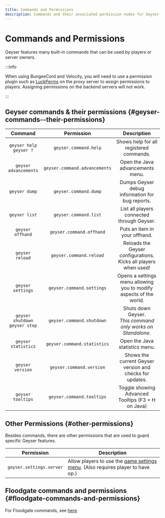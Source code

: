 ```yaml
---
title: Commands and Permissions
description: Commands and their associated permission nodes for Geyser.
---
```


# Commands and Permissions

Geyser features many built-in commands that can be used by players or server owners.

:::info

When using BungeeCord and Velocity, you will need to use a permission plugin such as <a href="https://luckperms.net/">LuckPerms</a>
on the proxy server to assign permissions to players. Assigning permissions on the backend servers will not work.

:::

## Geyser commands & their permissions {#geyser-commands--their-permissions}

|                Command                 |           Permission           |                             Description                             |
|:--------------------------------------:|:------------------------------:|:-------------------------------------------------------------------:|
|     `geyser help` <br/> `geyser ?`     |     `geyser.command.help`      |               Shows help for all registered commands.               |
|         `geyser advancements`          | `geyser.command.advancements`  |                  Open the Java advancements menu.                   |
|             `geyser dump`              |     `geyser.command.dump`      |           Dumps Geyser debug information for bug reports.           |
|             `geyser list`              |     `geyser.command.list`      |             List all players connected through Geyser.              |
|            `geyser offhand`            |    `geyser.command.offhand`    |                    Puts an item in your offhand.                    |
|            `geyser reload`             |    `geyser.command.reload`     |   Reloads the Geyser configurations. Kicks all players when used!   |
|           `geyser settings`            |   `geyser.command.settings`    | Opens a settings menu allowing you to modify aspects of the world.  |
| `geyser shutdown` <br/> `geyser stop`  |   `geyser.command.shutdown`    |   Shuts down Geyser.<br/>*This command only works on Standalone.*   |
|          `geyser statistics`           |  `geyser.command.statistics`   |                   Open the Java statistics menu.                    |
|            `geyser version`            |    `geyser.command.version`    |      Shows the current Geyser version and checks for updates.       |
|           `geyser tooltips`            |   `geyser.command.tooltips`    |          Toggle showing Advanced Tooltips (F3 + H on Java)          |

## Other Permissions {#other-permissions}

Besides commands, there are other permissions that are used to guard specific Geyser features.

| Permission               | Description                                                                                                |
|--------------------------|------------------------------------------------------------------------------------------------------------|
| `geyser.settings.server` | Allow players to use the [game settings menu](/img/wiki/game_menu.png). (Also requires player to have op.) |

## Floodgate commands and permissions {#floodgate-commands-and-permissions}

For Floodgate commands, see [here](/wiki/floodgate/commands/).
